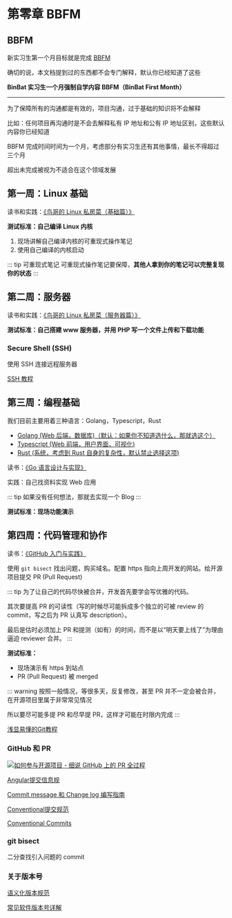 # 第零章 BBFM

## BBFM

新实习生第一个月目标就是完成 [BBFM](./bbfm)

确切的说，本文档提到过的东西都不会专门解释，默认你已经知道了这些

**BinBat 实习生一个月强制自学内容 BBFM（BinBat First Month）**

* * *

为了保障所有的沟通都是有效的，项目沟通，过于基础的知识将不会解释

比如：任何项目再沟通时是不会去解释私有 IP 地址和公有 IP 地址区别，这些默认内容你已经知道

BBFM 完成时间时间为一个月，考虑部分有实习生还有其他事情，最长不得超过三个月

超出未完成被视为不适合在这个领域发展

## 第一周：Linux 基础

读书和实践：[《鸟哥的 Linux 私房菜（基础篇）》](https://linux.vbird.org/linux_basic/)

**测试标准：自己编译 Linux 内核**
1. 现场讲解自己编译内核的可重现式操作笔记
2. 使用自己编译的内核启动

::: tip 可重现式笔记
可重现式操作笔记要保障，**其他人拿到你的笔记可以完整复现你的状态**
:::

## 第二周：服务器

读书和实践：[《鸟哥的 Linux 私房菜（服务器篇）》](https://linux.vbird.org/linux_server/)

**测试标准：自己搭建 www 服务器，并用 PHP 写一个文件上传和下载功能**

### Secure Shell (SSH) 

使用 SSH 连接远程服务器

[SSH 教程](https://wangdoc.com/ssh/)

## 第三周：编程基础

我们目前主要用着三种语言：Golang，Typescript，Rust

- [Golang (Web 后端，数据库)（默认：如果你不知道选什么，那就选这个）](/golang)
- [Typescript (Web 前端，用户界面，可视化)](/typescript)
- [Rust (系统，考虑到 Rust 自身的复杂性，默认禁止选择这项)](/rust)

读书：[《Go 语言设计与实现》](https://draveness.me/golang/)

实践：自己找资料实现 Web 应用

::: tip
如果没有任何想法，那就去实现一个 Blog
:::

**测试标准：现场功能演示**

## 第四周：代码管理和协作

读书：[《GitHub 入门与实践》](https://git-scm.com/book/zh/v2)

使用 `git bisect` 找出问题，购买域名。配置 https 指向上周开发的网站。给开源项目提交 PR (Pull Request)

::: tip
为了让自己的代码尽快被合并，开发首先要学会写优雅的代码。

其次要提高 PR 的可读性（写的时候尽可能拆成多个独立的可被 review 的 commit，写之后为 PR 认真写 description）。

最后是估时必须加上 PR 和提测（如有）的时间，而不是以“明天要上线了”为理由逼迫 reviewer 合并。
:::

**测试标准：**

- 现场演示有 https 到站点
- PR (Pull Request) 被 merged

::: warning
按照一般情况，等很多天，反复修改，甚至 PR 并不一定会被合并，在开源项目里属于非常常见情况

所以要尽可能多提 PR 和尽早提 PR，这样才可能在时限内完成
:::

[浅显易懂的Git教程](https://liaoxuefeng.com/books/git/introduction/index.html)

### GitHub 和 PR

[![如何参与开源项目 - 细说 GitHub 上的 PR 全过程](https://svg.bookmark.style/api?url=https://blog.devstream.io/posts/open-a-pr-in-github/&mode=dark&style=horizontal)](https://blog.devstream.io/posts/open-a-pr-in-github/)

[Angular提交信息规](https://zj-git-guide.readthedocs.io/zh-cn/latest/message/Angular%E6%8F%90%E4%BA%A4%E4%BF%A1%E6%81%AF%E8%A7%84%E8%8C%83/)

[Commit message 和 Change log 编写指南](http://www.ruanyifeng.com/blog/2016/01/commit_message_change_log.html)

[Conventional提交规范](https://zj-git-guide.readthedocs.io/zh-cn/latest/message/Conventional%E6%8F%90%E4%BA%A4%E8%A7%84%E8%8C%83/)

[Conventional Commits](https://www.conventionalcommits.org/en/v1.0.0/)

### git bisect

二分查找引入问题的 commit

### 关于版本号

[语义化版本规范](https://semver.org/lang/zh-CN/)

[常见软件版本号详解](https://zhuanlan.zhihu.com/p/508354840)

